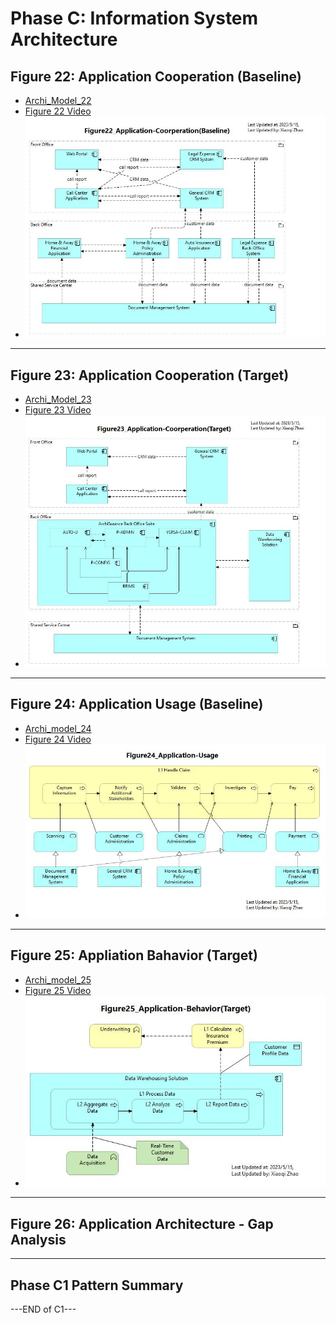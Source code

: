 # Phase C: Information System Architecture

## Figure 22: Application Cooperation (Baseline)

- [Archi_Model_22](./Phase_C_IS_Architecture_Application/22-Application-Cooperation-Baseline.archimate)
- [Figure 22 Video](https://youtu.be/tDn6aAQz5Ho)
- ![Figure 22](./Phase_C_IS_Architecture_Application/Figure22_Application-Coorperation(Baseline).jpg)

---

## Figure 23: Application Cooperation (Target)

- [Archi_Model_23](./Phase_C_IS_Architecture_Application/23-Application-Cooperation-Target.archimate)
- [Figure 23 Video](https://youtu.be/3SuWjZdnCY0)
- ![Figure 23](./Phase_C_IS_Architecture_Application/Figure23_Application-Coorperation(Target).jpg)

---

## Figure 24: Application Usage (Baseline)

- [Archi_model_24](./Phase_C_IS_Architecture_Application/24-Application-Usage-Baseline.archimate)
- [Figure 24 Video](https://youtu.be/8kqIYG5_kl4)
- ![Figure 24](Phase_C_IS_Architecture_Application/Figure24_Application-Usage.jpg)

---

## Figure 25: Appliation Bahavior (Target)

- [Archi_model_25](./Phase_C_IS_Architecture_Application/25-Application-Behavior-Target.archimate)
- [Figure 25 Video](https://youtu.be/asHvBIgsFXY)
- ![Figure 25](Phase_C_IS_Architecture_Application/Figure25_Application-Behavior(Target).jpg)

---

## Figure 26: Application Architecture - Gap Analysis

---

## Phase C1 Pattern Summary

---END of C1---
